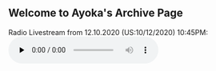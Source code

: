 ## Welcome to Ayoka's Archive Page
Radio Livestream from 12.10.2020 (US:10/12/2020) 10:45PM:
<audio controls preload="none" style=" width:300px;">
	<source src="https://github.com/alexwcrafter/archive/releases/download/1.0.0/2020-10-12_22h40m25s.mp3" type="audio/mpeg">
	Your browser does not support the audio element.
</audio><br />
